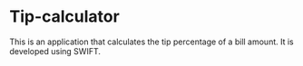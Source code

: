 # Tip-calculator
This is an application that calculates the tip percentage of a bill amount. It is developed using SWIFT.

